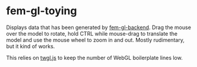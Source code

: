 # fem-gl-toying
Displays data that has been generated by 
[fem-gl-backend](https://github.com/Klump3n/fem-gl-backend).
Drag the mouse over the model to rotate, hold CTRL while mouse-drag to translate
the model and use the mouse wheel to zoom in and out. Mostly rudimentary, but it
kind of works.

This relies on [twgl.js](https://github.com/greggman/twgl.js/) to keep the 
number of WebGL boilerplate lines low.

